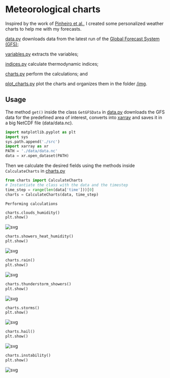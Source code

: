 # Meteorological charts
Inspired by the work of [Pinheiro et al.](https://www.scielo.br/pdf/rbmet/v29n2/a06v29n2.pdf), I created some personalized weather charts to help me with my forecasts.

[data.py](https://github.com/marciohssilveira/met_charts/blob/master/src/data.py) downloads data from the latest run of the [Global Forecast System (GFS)](https://thredds.ucar.edu/thredds/ncss/grib/NCEP/GFS/Global_0p5deg/Best/dataset.html);

[variables.py](https://github.com/marciohssilveira/met_charts/blob/master/src/variables.py) extracts the variables;

[indices.py](https://github.com/marciohssilveira/met_charts/blob/master/src/indices.py) calculate thermodynamic indices;

[charts.py](https://github.com/marciohssilveira/met_charts/blob/master/src/charts.py) perform the calculations; and

[plot_charts.py](https://github.com/marciohssilveira/met_charts/blob/master/src/plot_charts.py) plot the charts and organizes them in the folder [/img](https://github.com/marciohssilveira/met_charts/tree/master/img).

## Usage

The method ```get()``` inside the class ```GetGFSData``` in [data.py](https://github.com/marciohssilveira/met_charts/blob/master/src/data.py) downloads the GFS data for the predefined area of interest, converts into [xarray](http://xarray.pydata.org/en/stable/) and saves it in a big NetCDF file (data/data.nc).


```python
import matplotlib.pyplot as plt
import sys
sys.path.append('./src')
import xarray as xr
PATH = './data/data.nc'
data = xr.open_dataset(PATH)
```

Then we calculate the desired fields using the methods inside ```CalculateCharts``` in [charts.py](https://github.com/marciohssilveira/met_charts/blob/master/src/charts.py) 


```python
from charts import CalculateCharts
# Instantiate the class with the data and the timestep
time_step = range(len(data['time']))[0]
charts = CalculateCharts(data, time_step)

```

    Performing calculations



```python
charts.clouds_humidity()
plt.show()
```


    
![svg](https://github.com/marciohssilveira/met_charts/blob/master/img/umidade_00.jpg)
    



```python
charts.showers_heat_humidity()
plt.show()
```


    
![svg](https://github.com/marciohssilveira/met_charts/blob/master/img/pancadas_00.jpg)
    



```python
charts.rain()
plt.show()
```


    
![svg](https://github.com/marciohssilveira/met_charts/blob/master/img/chuva_00.jpg)
    



```python
charts.thunderstorm_showers()
plt.show()
```


    
![svg](https://github.com/marciohssilveira/met_charts/blob/master/img/trovoadas_00.jpg)
    



```python
charts.storms()
plt.show()
```


    
![svg](https://github.com/marciohssilveira/met_charts/blob/master/img/tempestades_00.jpg)
    



```python
charts.hail()
plt.show()
```


    
![svg](https://github.com/marciohssilveira/met_charts/blob/master/img/granizo_00.jpg)
    



```python
charts.instability()
plt.show()
```


    
![svg](https://github.com/marciohssilveira/met_charts/blob/master/img/instabilidade_00.jpg)
    



```python

```
